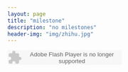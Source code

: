 ```yaml
---
layout: page
title: "milestone"
description: "no milestones"
header-img: "img/zhihu.jpg"
---
```



<embed src="qbppt.swf" type="application/x-shockwave-flash" width="257" height="33" wmode="transparent"></embed>







